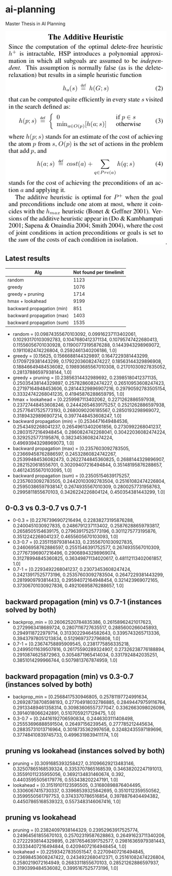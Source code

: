 # ai-planning
Master Thesis in AI Planning

![Additive heuristic definition](images/h_add.png)

## Latest results

| Alg                        | Not found per timelimit |
| -------------------------- | ----------------------- |
| random                     | 1123                    |
| greedy                     | 1076                    |
| greedy + pruning           | 1714                    |
| hmax + lookahead           | 9199                    |
| backward propagation (min) | 851                     |
| backward propagation (max) | 1403                    |
| backward propagation (sum) | 1535                    |

- random =  [0.09874355670103092, 0.09916237113402061, 0.10293170103092783, 0.1047680412371134, 0.10795747422680413, 0.11556056701030928, 0.11900773195876288, 0.1443943298969072, 0.1911082474226804, 0.2592461340206186, 1.0]
- greedy =  [0.15625, 0.1566688144329897, 0.1647229381443299, 0.1709729381443299, 0.17922036082474227, 0.18563144329896908, 0.18846649484536082, 0.19893685567010308, 0.21701030927835052, 0.28137886597938144, 1.0]
- greedy + pruning =  [0.23856314432989692, 0.23985180412371135, 0.25035438144329897, 0.2578286082474227, 0.26510953608247423, 0.27197164948453606, 0.28144329896907216, 0.29790592783505154, 0.33324742268041235, 0.41945876288659795, 1.0]
- hmax + lookahead =  [0.2259987113402062, 0.2271262886597938, 0.23727448453608246, 0.24442654639175257, 0.2521262886597938, 0.25776417525773193, 0.2680090206185567, 0.2850193298969072, 0.31894329896907214, 0.3977448453608247, 1.0]
- backward propagation (min) =  [0.2534471649484536, 0.2543492268041237, 0.26549613402061856, 0.2730992268041237, 0.28031572164948454, 0.2860824742268041, 0.30422036082474224, 0.3292525773195876, 0.38234536082474224, 0.49693943298969073, 1.0]
- backward propagation (max) =  [0.2357603092783505, 0.23669458762886597, 0.24532860824742267, 0.25399484536082473, 0.2622744845360825, 0.2688144329896907, 0.2821520618556701, 0.30209407216494844, 0.35148195876288657, 0.46124355670103095, 1.0]
- backward propagation (sum) =  [0.23505154639175257, 0.2357603092783505, 0.24420103092783504, 0.25161082474226804, 0.25950386597938147, 0.2674935567010309, 0.2800257731958763, 0.2995811855670103, 0.3426224226804124, 0.450354381443299, 1.0]

## 0-0.3 vs 0.3-0.7 vs 0.7-1
- 0-0.3 =  [0.22767396907216494, 0.22838273195876288, 0.2400451030927835, 0.2486791237113402, 0.25876288659793817, 0.2658505154639175, 0.27963917525773196, 0.3011275773195876, 0.3512242268041237, 0.4655605670103093, 1.0]
- 0.3-0.7 =  [0.2351159793814433, 0.23556701030927835, 0.24606958762886597, 0.2551546391752577, 0.2674935567010309, 0.27767396907216496, 0.29068943298969074, 0.31278994845360825, 0.36349871134020617, 0.48112113402061857, 1.0]
- 0.7-1 =  [0.2293492268041237, 0.23073453608247424, 0.24213917525773196, 0.25357603092783504, 0.2647229381443299, 0.2819909793814433, 0.29594072164948454, 0.321423969072165, 0.37306701030927836, 0.49210695876288657, 1.0]

## backward propagation (min) vs 0.7-1 (instances solved by both)
- backprop_min =  [0.26062520784835386, 0.26158962421017623, 0.2729963418689724, 0.2807116727635517, 0.2885600266045893, 0.2949118722979714, 0.31330229464582643, 0.3395743265713336, 0.39437978051213834, 0.5129697372796808, 1.0]
- 0.7-1 =  [0.23674758895909545, 0.2381775856335218, 0.24995011639507816, 0.26175590289324907, 0.27326238776188894, 0.2910874625872963, 0.3054871965414034, 0.3317924842035251, 0.3851014299966744, 0.5079813767874959, 1.0]

## backward propagation (min) vs 0.3-0.7 (instances solved by both)
- backprop_min =  [0.2568417530946805, 0.25781197724991634, 0.26928738708598193, 0.27704918032786885, 0.28494479759116764, 0.29133489461358314, 0.30983606557377047, 0.3362663098026096, 0.3914018066242891, 0.5107059217129475, 1.0]
- 0.3-0.7 =  [0.24416192706590834, 0.2446303111408498, 0.25553696888591504, 0.26497156239545, 0.277785212445634, 0.28835731013716964, 0.3018735362997658, 0.32482435597189696, 0.37748410839745733, 0.4996319839411174, 1.0]

## pruning vs lookahead (instances solved by both)
- pruning =  [0.3091685393258427, 0.31096629213483146, 0.32507865168539324, 0.3353707865168539, 0.34638202247191013, 0.35591011235955056, 0.3692134831460674, 0.392, 0.44035955056179776, 0.553438202247191, 1.0]
- lookahead =  [0.31519101123595505, 0.31680898876404495, 0.3306067415730337, 0.33968539325842695, 0.3510112359550562, 0.3599550561797753, 0.3743370786516854, 0.3978876404494382, 0.44507865168539323, 0.5573483146067416, 1.0]

## pruning vs lookahead
- pruning =  [0.23824097938144329, 0.23952963917525774, 0.24964561855670103, 0.25702319587628863, 0.26491623711340206, 0.27222938144329895, 0.28176546391752577, 0.29816365979381443, 0.33334407216494844, 0.42094072164948454, 1.0]
- lookahead =  [0.22593427835051547, 0.22709407216494845, 0.23698453608247422, 0.2434922680412371, 0.25161082474226804, 0.2580219072164949, 0.2683311855670103, 0.28521262886597937, 0.3190399484536082, 0.3995167525773196, 1.0]
